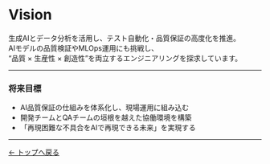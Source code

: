 # Vision

生成AIとデータ分析を活用し、テスト自動化・品質保証の高度化を推進。  
AIモデルの品質検証やMLOps運用にも挑戦し、  
“品質 × 生産性 × 創造性”を両立するエンジニアリングを探求しています。

---

### 将来目標
- AI品質保証の仕組みを体系化し、現場運用に組み込む  
- 開発チームとQAチームの垣根を越えた協働環境を構築  
- 「再現困難な不具合をAIで再現できる未来」を実現する

---

[← トップへ戻る](../index.md)
